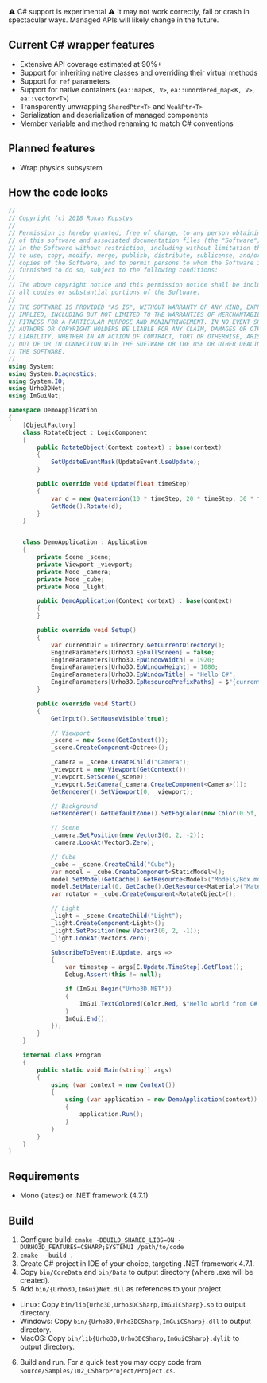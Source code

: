 ⚠️ C# support is experimental ⚠️ It may not work correctly, fail or crash in spectacular ways. Managed APIs will likely change in the future.

## Current C# wrapper features

* Extensive API coverage estimated at 90%+
* Support for inheriting native classes and overriding their virtual methods
* Support for `ref` parameters
* Support for native containers (`ea::map<K, V>`, `ea::unordered_map<K, V>`, `ea::vector<T>`)
* Transparently unwrapping `SharedPtr<T>` and `WeakPtr<T>`
* Serialization and deserialization of managed components
* Member variable and method renaming to match C# conventions

## Planned features

* Wrap physics subsystem

## How the code looks

```cs
//
// Copyright (c) 2018 Rokas Kupstys
//
// Permission is hereby granted, free of charge, to any person obtaining a copy
// of this software and associated documentation files (the "Software"), to deal
// in the Software without restriction, including without limitation the rights
// to use, copy, modify, merge, publish, distribute, sublicense, and/or sell
// copies of the Software, and to permit persons to whom the Software is
// furnished to do so, subject to the following conditions:
//
// The above copyright notice and this permission notice shall be included in
// all copies or substantial portions of the Software.
//
// THE SOFTWARE IS PROVIDED "AS IS", WITHOUT WARRANTY OF ANY KIND, EXPRESS OR
// IMPLIED, INCLUDING BUT NOT LIMITED TO THE WARRANTIES OF MERCHANTABILITY,
// FITNESS FOR A PARTICULAR PURPOSE AND NONINFRINGEMENT. IN NO EVENT SHALL THE
// AUTHORS OR COPYRIGHT HOLDERS BE LIABLE FOR ANY CLAIM, DAMAGES OR OTHER
// LIABILITY, WHETHER IN AN ACTION OF CONTRACT, TORT OR OTHERWISE, ARISING FROM,
// OUT OF OR IN CONNECTION WITH THE SOFTWARE OR THE USE OR OTHER DEALINGS IN
// THE SOFTWARE.
//
using System;
using System.Diagnostics;
using System.IO;
using Urho3DNet;
using ImGuiNet;

namespace DemoApplication
{
    [ObjectFactory]
    class RotateObject : LogicComponent
    {
        public RotateObject(Context context) : base(context)
        {
            SetUpdateEventMask(UpdateEvent.UseUpdate);
        }

        public override void Update(float timeStep)
        {
            var d = new Quaternion(10 * timeStep, 20 * timeStep, 30 * timeStep);
            GetNode().Rotate(d);
        }
    }


    class DemoApplication : Application
    {
        private Scene _scene;
        private Viewport _viewport;
        private Node _camera;
        private Node _cube;
        private Node _light;

        public DemoApplication(Context context) : base(context)
        {
        }

        public override void Setup()
        {
            var currentDir = Directory.GetCurrentDirectory();
            EngineParameters[Urho3D.EpFullScreen] = false;
            EngineParameters[Urho3D.EpWindowWidth] = 1920;
            EngineParameters[Urho3D.EpWindowHeight] = 1080;
            EngineParameters[Urho3D.EpWindowTitle] = "Hello C#";
            EngineParameters[Urho3D.EpResourcePrefixPaths] = $"{currentDir};{currentDir}/..";
        }

        public override void Start()
        {
            GetInput().SetMouseVisible(true);

            // Viewport
            _scene = new Scene(GetContext());
            _scene.CreateComponent<Octree>();

            _camera = _scene.CreateChild("Camera");
            _viewport = new Viewport(GetContext());
            _viewport.SetScene(_scene);
            _viewport.SetCamera(_camera.CreateComponent<Camera>());
            GetRenderer().SetViewport(0, _viewport);

            // Background
            GetRenderer().GetDefaultZone().SetFogColor(new Color(0.5f, 0.5f, 0.7f));

            // Scene
            _camera.SetPosition(new Vector3(0, 2, -2));
            _camera.LookAt(Vector3.Zero);

            // Cube
            _cube = _scene.CreateChild("Cube");
            var model = _cube.CreateComponent<StaticModel>();
            model.SetModel(GetCache().GetResource<Model>("Models/Box.mdl"));
            model.SetMaterial(0, GetCache().GetResource<Material>("Materials/Stone.xml"));
            var rotator = _cube.CreateComponent<RotateObject>();

            // Light
            _light = _scene.CreateChild("Light");
            _light.CreateComponent<Light>();
            _light.SetPosition(new Vector3(0, 2, -1));
            _light.LookAt(Vector3.Zero);

            SubscribeToEvent(E.Update, args =>
            {
                var timestep = args[E.Update.TimeStep].GetFloat();
                Debug.Assert(this != null);

                if (ImGui.Begin("Urho3D.NET"))
                {
                    ImGui.TextColored(Color.Red, $"Hello world from C#.\nFrame time: {timestep}");
                }
                ImGui.End();
            });
        }
    }

    internal class Program
    {
        public static void Main(string[] args)
        {
            using (var context = new Context())
            {
                using (var application = new DemoApplication(context))
                {
                    application.Run();
                }
            }
        }
    }
}
```

## Requirements

* Mono (latest) or .NET framework (4.7.1)

## Build

1. Configure build: `cmake -DBUILD_SHARED_LIBS=ON -DURHO3D_FEATURES=CSHARP;SYSTEMUI /path/to/code`
2. `cmake --build .`
3. Create C# project in IDE of your choice, targeting .NET framework 4.7.1.
4. Copy `bin/CoreData` and `bin/Data` to output directory (where .exe will be created).
5. Add `bin/{Urho3D,ImGui}Net.dll` as references to your project.
  * Linux: Copy `bin/lib{Urho3D,Urho3DCSharp,ImGuiCSharp}.so` to output directory.
  * Windows: Copy `bin/{Urho3D,Urho3DCSharp,ImGuiCSharp}.dll` to output directory.
  * MacOS: Copy `bin/lib{Urho3D,Urho3DCSharp,ImGuiCSharp}.dylib` to output directory.
6. Build and run. For a quick test you may copy code from `Source/Samples/102_CSharpProject/Project.cs`.
